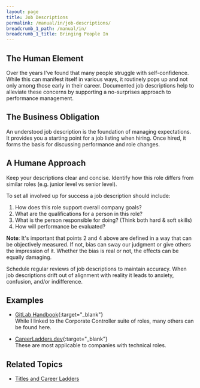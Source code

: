 ```yaml
---
layout: page
title: Job Descriptions
permalink: /manual/in/job-descriptions/
breadcrumb_1_path: /manual/in/
breadcrumb_1_title: Bringing People In
---
```


## The Human Element
Over the years I've found that many people struggle with self-confidence. While 
this can manifest itself in various ways, it routinely pops up and not only 
among those early in their career. Documented job descriptions help to 
alleviate these concerns by supporting a no-surprises approach to performance 
management. 

## The Business Obligation
An understood job description is the foundation of managing expectations. It 
provides you a starting point for a job listing when hiring. Once hired, it 
forms the basis for discussing performance and role changes. 

## A Humane Approach
Keep your descriptions clear and concise. Identify how this role differs from 
similar roles (e.g. junior level vs senior level).

To set all involved up for success a job description should include:

1. How does this role support overall company goals?
2. What are the qualifications for a person in this role?
3. What is the person responsible for doing? (Think both hard & soft skills)
4. How will performance be evaluated?

**Note**: It's important that points 2 and 4 above are defined in a way that 
can be objectively measured. If not, bias can sway our judgment or give others 
the impression of it. Whether the bias is real or not, the effects can be 
equally damaging.

Schedule regular reviews of job descriptions to maintain accuracy. When job 
descriptions drift out of alignment with reality it leads to anxiety, confusion, 
and/or indifference.

## Examples
* [GitLab Handbook](https://about.gitlab.com/job-families/finance/corporate-controller/){:target="\_blank"}  
  While I linked to the Corporate Controller suite of roles, many others can be
  found here.  

* [CareerLadders.dev](https://career-ladders.dev){:target="\_blank"}  
  These are most applicable to companies with technical roles.

## Related Topics

  * [Titles and Career Ladders](/manual/performance/titles-and-career-ladders/)

